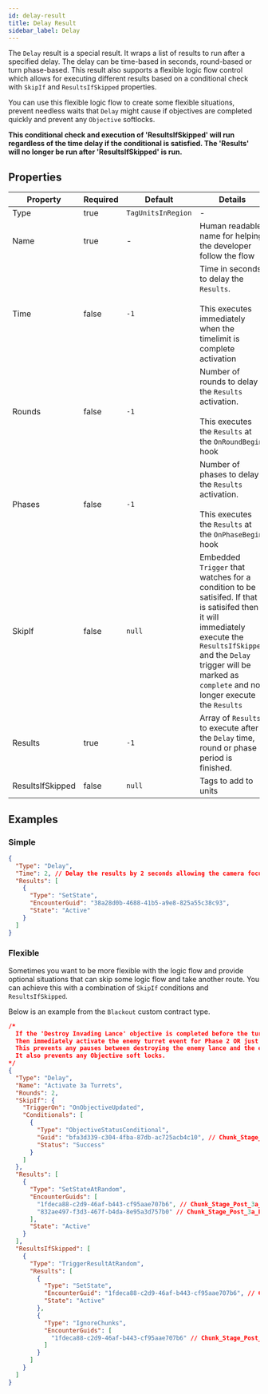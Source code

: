 ```yaml
---
id: delay-result
title: Delay Result
sidebar_label: Delay
---
```


The `Delay` result is a special result. It wraps a list of results to run after a specified delay. The delay can be time-based in seconds, round-based or turn phase-based. This result also supports a flexible logic flow control which allows for executing different results based on a conditional check with `SkipIf` and `ResultsIfSkipped` properties.

You can use this flexible logic flow to create some flexible situations, prevent needless waits that `Delay` might cause if objectives are completed quickly and prevent any `Objective` softlocks.

**This conditional check and execution of 'ResultsIfSkipped' will run regardless of the time delay if the conditional is satisfied. The 'Results' will no longer be run after 'ResultsIfSkipped' is run.**

## Properties

| Property         | Required | Default            | Details                                                                                                                                                                                                                                |
| ---------------- | -------- | ------------------ | -------------------------------------------------------------------------------------------------------------------------------------------------------------------------------------------------------------------------------------- |
| Type             | true     | `TagUnitsInRegion` | -                                                                                                                                                                                                                                      |
| Name             | true     | -                  | Human readable name for helping the developer follow the flow                                                                                                                                                                          |
| Time             | false    | `-1`               | Time in seconds to delay the `Results`.<br /><br />This executes immediately when the timelimit is complete activation                                                                                                                 |
| Rounds           | false    | `-1`               | Number of rounds to delay the `Results` activation.<br /><br />This executes the `Results` at the `OnRoundBegin` hook                                                                                                                  |
| Phases           | false    | `-1`               | Number of phases to delay the `Results` activation.<br /><br />This executes the `Results` at the `OnPhaseBegin` hook                                                                                                                  |
| SkipIf           | false    | `null`             | Embedded `Trigger` that watches for a condition to be satisifed. If that is satisifed then it will immediately execute the `ResultsIfSkipped` and the `Delay` trigger will be marked as `complete` and no longer execute the `Results` |
| Results          | true     | `-1`               | Array of `Results` to execute after the `Delay` time, round or phase period is finished.                                                                                                                                               |
| ResultsIfSkipped | false    | `null`             | Tags to add to units                                                                                                                                                                                                                   |

## Examples

### Simple

```json
{
  "Type": "Delay",
  "Time": 2, // Delay the results by 2 seconds allowing the camera focus to arrive at the specified position
  "Results": [
    {
      "Type": "SetState",
      "EncounterGuid": "38a28d0b-4688-41b5-a9e8-825a55c38c93",
      "State": "Active"
    }
  ]
}
```

### Flexible

Sometimes you want to be more flexible with the logic flow and provide optional situations that can skip some logic flow and take another route.
You can achieve this with a combination of `SkipIf` conditions and `ResultsIfSkipped`.

Below is an example from the `Blackout` custom contract type.

```json
/*
  If the 'Destroy Invading Lance' objective is completed before the turrets activate
  Then immediately activate the enemy turret event for Phase 2 OR just end the game.
  This prevents any pauses between destroying the enemy lance and the enemy turrets activating.
  It also prevents any Objective soft locks.
*/
{
  "Type": "Delay",
  "Name": "Activate 3a Turrets",
  "Rounds": 2,
  "SkipIf": {
    "TriggerOn": "OnObjectiveUpdated",
    "Conditionals": [
      {
        "Type": "ObjectiveStatusConditional",
        "Guid": "bfa3d339-c304-4fba-87db-ac725acb4c10", // Chunk_Stage_Post_3a Destroy Invading Lance
        "Status": "Success"
      }
    ]
  },
  "Results": [
    {
      "Type": "SetStateAtRandom",
      "EncounterGuids": [
        "1fdeca88-c2d9-46af-b443-cf95aae707b6", // Chunk_Stage_Post_3a_Enemy_Turrets
        "832ae497-f3d3-467f-b4da-8e95a3d757b0" // Chunk_Stage_Post_3a_Friendly_Turrets
      ],
      "State": "Active"
    }
  ],
  "ResultsIfSkipped": [
    {
      "Type": "TriggerResultAtRandom",
      "Results": [
        {
          "Type": "SetState",
          "EncounterGuid": "1fdeca88-c2d9-46af-b443-cf95aae707b6", // Chunk_Stage_Post_3a_Enemy_Turrets
          "State": "Active"
        },
        {
          "Type": "IgnoreChunks",
          "EncounterGuids": [
            "1fdeca88-c2d9-46af-b443-cf95aae707b6" // Chunk_Stage_Post_3a_Enemy_Turrets
          ]
        }
      ]
    }
  ]
}
```
